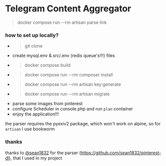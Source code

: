 # Telegram Content Aggregator


> docker compose run --rm artisan parse link

### how to set up locally?
- > git clone 
- create mysql.env & src/.env (redis queue's!!!) files
- > docker compose build
- > docker compose run --rm composer install
- > docker compose run --rm artisan key:generate
- > docker compose run --rm artisan migrate
- parse some images from pinterest
- configure Scheduler in console.php and run `plan` container
- enjoy the application!!!


the parser requires the pyexiv2 package, which won't work on alpine, so for `artisan` I use bookworm

### thanks
thanks to [@sean1832](https://github.com/sean1832) for the parser (https://github.com/sean1832/pinterest-dl), that I
used in my project

